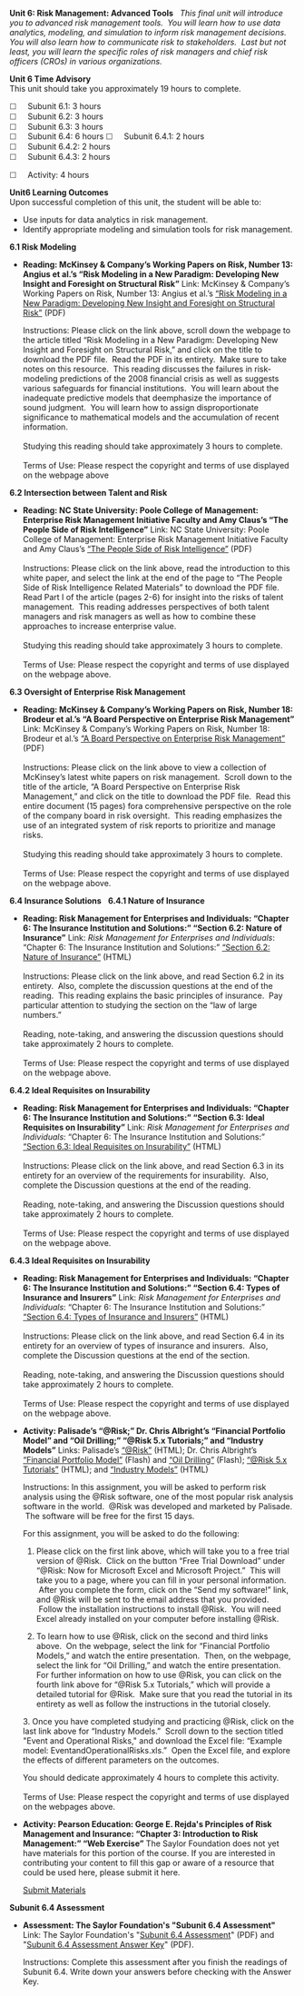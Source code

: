 **Unit 6: Risk Management: Advanced Tools** <span id="6"></span> 
*This final unit will introduce you to advanced risk management tools. 
You will learn how to use data analytics, modeling, and simulation to
inform risk management decisions.  You will also learn how to
communicate risk to stakeholders.  Last but not least, you will learn
the specific roles of risk managers and chief risk officers (CROs) in
various organizations.*

**Unit 6 Time Advisory**  
This unit should take you approximately 19 hours to complete.  
  
 <span
style="color: rgb(51, 51, 51); font-family: sans-serif; line-height: 16.78333282470703px; ">☐</span><span
style="color: rgb(51, 51, 51); font-family: sans-serif; line-height: 16.78333282470703px; "> 
   </span>Subunit 6.1: 3 hours  
 <span
style="color: rgb(51, 51, 51); font-family: sans-serif; line-height: 16.78333282470703px; ">☐</span><span
style="color: rgb(51, 51, 51); font-family: sans-serif; line-height: 16.78333282470703px; "> 
   </span>Subunit 6.2: 3 hours  
 <span
style="color: rgb(51, 51, 51); font-family: sans-serif; line-height: 16.78333282470703px; ">☐</span><span
style="color: rgb(51, 51, 51); font-family: sans-serif; line-height: 16.78333282470703px; "> 
   </span>Subunit 6.3: 3 hours  
 <span
style="color: rgb(51, 51, 51); font-family: sans-serif; line-height: 16.78333282470703px; ">☐</span><span
style="color: rgb(51, 51, 51); font-family: sans-serif; line-height: 16.78333282470703px; "> 
   </span>Subunit 6.4: 6 hours
<span
style="color: rgb(51, 51, 51); font-family: sans-serif; line-height: 16.78333282470703px; "><span
id="cke_bm_525S" style="display: none; "> </span>☐</span><span
style="color: rgb(51, 51, 51); font-family: sans-serif; line-height: 16.78333282470703px; "> 
   </span>Subunit 6.4.1: 2 hours  
 <span
style="color: rgb(51, 51, 51); font-family: sans-serif; line-height: 16.78333282470703px; ">☐</span><span
style="color: rgb(51, 51, 51); font-family: sans-serif; line-height: 16.78333282470703px; "> 
   </span>Subunit 6.4.2: 2 hours  
 <span
style="color: rgb(51, 51, 51); font-family: sans-serif; line-height: 16.78333282470703px; ">☐</span><span
style="color: rgb(51, 51, 51); font-family: sans-serif; line-height: 16.78333282470703px; "> 
   </span>Subunit 6.4.3: 2 hours<span id="cke_bm_525E"
style="display: none; "> </span>

<span
style="color: rgb(51, 51, 51); font-family: sans-serif; line-height: 16.78333282470703px; ">☐</span><span
style="color: rgb(51, 51, 51); font-family: sans-serif; line-height: 16.78333282470703px; "> 
   </span>Activity: 4 hours

**Unit6 Learning Outcomes**  
Upon successful completion of this unit, the student will be able to:
-   Use inputs for data analytics in risk management.
-   Identify appropriate modeling and simulation tools for risk
    management.

**6.1 Risk Modeling** <span id="6.1"></span> 
-   **Reading: McKinsey & Company’s Working Papers on Risk, Number 13:
    Angius et al.’s “Risk Modeling in a New Paradigm: Developing New
    Insight and Foresight on Structural Risk”**
    Link: McKinsey & Company’s Working Papers on Risk, Number 13: Angius
    et al.’s [“Risk Modeling in a New Paradigm: Developing New Insight
    and Foresight on Structural
    Risk”](http://www.mckinsey.com/Client_Service/Risk/Latest_thinking/Working_papers_on_risk) (PDF)   
      
     Instructions: Please click on the link above, scroll down the
    webpage to the article titled “Risk Modeling in a New Paradigm:
    Developing New Insight and Foresight on Structural Risk,” and click
    on the title to download the PDF file.  Read the PDF in its
    entirety.  Make sure to take notes on this resource.  This reading
    discusses the failures in risk-modeling predictions of the 2008
    financial crisis as well as suggests various safeguards for
    financial institutions.  You will learn about the inadequate
    predictive models that deemphasize the importance of sound
    judgment.  You will learn how to assign disproportionate
    significance to mathematical models and the accumulation of recent
    information.  
        
     Studying this reading should take approximately 3 hours to
    complete.  
        
     Terms of Use: Please respect the copyright and terms of use
    displayed on the webpage above

**6.2 Intersection between Talent and Risk** <span id="6.2"></span> 
-   **Reading: NC State University: Poole College of Management:
    Enterprise Risk Management Initiative Faculty and Amy Claus’s “The
    People Side of Risk Intelligence”**
    Link: NC State University: Poole College of Management: Enterprise
    Risk Management Initiative Faculty and Amy Claus’s [“The People Side
    of Risk
    Intelligence”](http://www.poole.ncsu.edu/erm/index.php/articles/entry/the-people-side-of-risk-intelligence/)
    (PDF)  
        
     Instructions: Please click on the link above, read the introduction
    to this white paper, and select the link at the end of the page to
    “The People Side of Risk Intelligence Related Materials” to download
    the PDF file.  Read Part I of the article (pages 2-6) for insight
    into the risks of talent management.  This reading addresses
    perspectives of both talent managers and risk managers as well as
    how to combine these approaches to increase enterprise value.    
        
     Studying this reading should take approximately 3 hours to
    complete.  
        
     Terms of Use: Please respect the copyright and terms of use
    displayed on the webpage above.

**6.3 Oversight of Enterprise Risk Management** <span id="6.3"></span> 
-   **Reading: McKinsey & Company’s Working Papers on Risk, Number 18:
    Brodeur et al.’s “A Board Perspective on Enterprise Risk
    Management”**
    Link: McKinsey & Company’s Working Papers on Risk, Number 18:
    Brodeur et al.’s [“A Board Perspective on Enterprise Risk
    Management”](http://www.mckinsey.com/Client_Service/Risk/Latest_thinking/Working_papers_on_risk)
    (PDF)  
        
     Instructions: Please click on the link above to view a collection
    of McKinsey’s latest white papers on risk management.  Scroll down
    to the title of the article, “A Board Perspective on Enterprise Risk
    Management,” and click on the title to download the PDF file.  Read
    this entire document (15 pages) fora comprehensive perspective on
    the role of the company board in risk oversight.  This reading
    emphasizes the use of an integrated system of risk reports to
    prioritize and manage risks.   
        
     Studying this reading should take approximately 3 hours to
    complete.  
        
     Terms of Use: Please respect the copyright and terms of use
    displayed on the webpage above.

**6.4 Insurance Solutions** <span id="6.4"></span> 
**6.4.1 Nature of Insurance** <span id="6.4.1"></span> 
-   **Reading: Risk Management for Enterprises and Individuals: “Chapter
    6: The Insurance Institution and Solutions:” “Section 6.2: Nature of
    Insurance”**
    Link: *Risk Management for Enterprises and Individuals*: “Chapter 6:
    The Insurance Institution and Solutions:” [“Section 6.2: Nature of
    Insurance”](https://resources.saylor.org/wwwresources/archived/site/wp-content/uploads/2013/06/Risk-Management-Ch6.pdf)
    (HTML)  
        
     Instructions: Please click on the link above, and read Section 6.2
    in its entirety.  Also, complete the discussion questions at the end
    of the reading.  This reading explains the basic principles of
    insurance.  Pay particular attention to studying the section on the
    “law of large numbers.”   
        
     Reading, note-taking, and answering the discussion questions should
    take approximately 2 hours to complete.  
        
     Terms of Use: Please respect the copyright and terms of use
    displayed on the webpage above.

**6.4.2 Ideal Requisites on Insurability** <span id="6.4.2"></span> 
-   **Reading: Risk Management for Enterprises and Individuals: “Chapter
    6: The Insurance Institution and Solutions:” “Section 6.3: Ideal
    Requisites on Insurability”**
    Link: *Risk Management for Enterprises and Individuals*: “Chapter 6:
    The Insurance Institution and Solutions:” [“Section 6.3: Ideal
    Requisites on
    Insurability”](https://resources.saylor.org/wwwresources/archived/site/wp-content/uploads/2013/06/Risk-Management-Ch6.pdf)
    (HTML)  
        
     Instructions: Please click on the link above, and read Section 6.3
    in its entirety for an overview of the requirements for
    insurability.  Also, complete the Discussion questions at the end of
    the reading.   
        
     Reading, note-taking, and answering the Discussion questions should
    take approximately 2 hours to complete.  
        
     Terms of Use: Please respect the copyright and terms of use
    displayed on the webpage above.

**6.4.3 Ideal Requisites on Insurability** <span id="6.4.3"></span> 
-   **Reading: Risk Management for Enterprises and Individuals: “Chapter
    6: The Insurance Institution and Solutions:” “Section 6.4: Types of
    Insurance and Insurers”**
    Link: *Risk Management for Enterprises and Individuals*: “Chapter 6:
    The Insurance Institution and Solutions:” [“Section 6.4: Types of
    Insurance and
    Insurers”](https://resources.saylor.org/wwwresources/archived/site/wp-content/uploads/2013/06/Risk-Management-Ch6.pdf)
    (HTML)  
        
     Instructions: Please click on the link above, and read Section 6.4
    in its entirety for an overview of types of insurance and insurers. 
    Also, complete the Discussion questions at the end of the
    section.   
        
     Reading, note-taking, and answering the Discussion questions should
    take approximately 2 hours to complete.  
        
     Terms of Use: Please respect the copyright and terms of use
    displayed on the webpage above. 

-   **Activity: Palisade’s “@Risk;” Dr. Chris Albright’s “Financial
    Portfolio Model” and “Oil Drilling;” “@Risk 5.x Tutorials;” and
    “Industry Models”**
    Links: Palisade’s [“@Risk”](http://www.palisade.com/trials.asp)
    (HTML); Dr. Chris Albright’s [“Financial Portfolio
    Model”](http://www.palisade.com/experts/) (Flash) and [“Oil
    Drilling”](http://www.palisade.com/experts/) (Flash); [“@Risk 5.x
    Tutorials”](http://www.palisade.com/risk/5/tips/en/gs/) (HTML); and
    [“Industry Models”](http://www.palisade.com/industry/General.asp)
    (HTML)  
      
     Instructions: In this assignment, you will be asked to perform risk
    analysis using the @Risk software, one of the most popular risk
    analysis software in the world.  @Risk was developed and marketed by
    Palisade.  The software will be free for the first 15 days.  
      
     For this assignment, you will be asked to do the following:  
     1. Please click on the first link above, which will take you to a
    free trial version of @Risk.  Click on the button “Free Trial
    Download” under “@Risk: Now for Microsoft Excel and Microsoft
    Project.”  This will take you to a page, where you can fill in your
    personal information.  After you complete the form, click on the
    “Send my software!” link, and @Risk will be sent to the email
    address that you provided.  Follow the installation instructions to
    install @Risk.  You will need Excel already installed on your
    computer before installing @Risk.   
      
     2. To learn how to use @Risk, click on the second and third links
    above.  On the webpage, select the link for “Financial Portfolio
    Models,” and watch the entire presentation.  Then, on the webpage,
    select the link for “Oil Drilling,” and watch the entire
    presentation.  For further information on how to use @Risk, you can
    click on the fourth link above for “@Risk 5.x Tutorials,” which will
    provide a detailed tutorial for @Risk.  Make sure that you read the
    tutorial in its entirety as well as follow the instructions in the
    tutorial closely.  
      
     3. Once you have completed studying and practicing @Risk, click
    on the last link above for “Industry Models.”  Scroll down to the
    section titled "Event and Operational Risks," and download the Excel
    file: “Example model: EventandOperationalRisks.xls.”  Open the Excel
    file, and explore the effects of different parameters on the
    outcomes.  
      
     You should dedicate approximately 4 hours to complete this
    activity.  
        
     Terms of Use: Please respect the copyright and terms of use
    displayed on the webpages above.

-   **Activity: Pearson Education: George E. Rejda's Principles of Risk
    Management and Insurance: “Chapter 3: Introduction to Risk
    Management:” “Web Exercise”**
    The Saylor Foundation does not yet have materials for this portion
    of the course. If you are interested in contributing your content to
    fill this gap or aware of a resource that could be used here, please
    submit it here.

    [Submit Materials](/contribute/)

**Subunit 6.4 Assessment** <span id="6.4.4"></span> 
-   **Assessment: The Saylor Foundation's "Subunit 6.4 Assessment"**
    Link: The Saylor Foundation's "[Subunit 6.4
    Assessmen](https://resources.saylor.org/wwwresources/archived/site/wp-content/uploads/2012/08/BUS404-6.4-Assessment-FINAL.pdf)[t](https://resources.saylor.org/wwwresources/archived/site/wp-content/uploads/2012/08/BUS404-6.4-Assessment-FINAL.pdf)"
    (PDF) and "[Subunit 6.4 Assessment Answer
    Key](https://resources.saylor.org/wwwresources/archived/site/wp-content/uploads/2012/08/BUS404-6.4-Assessment-Answer-Key-FINAL.pdf)"
    (PDF).  
      
     Instructions: Complete this assessment after you finish the
    readings of Subunit 6.4. Write down your answers before checking
    with the Answer Key.



